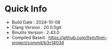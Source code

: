 # Quick Info
* Build Date : 2024-10-08
* Clang Version : 20.0.0git
* Binutils Version : 2.43.0
* Compiled Based : https://github.com/llvm/llvm-project/commit/b3c1403d
